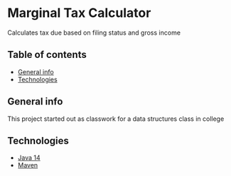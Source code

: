 # Marginal Tax Calculator
 Calculates tax due based on filing status and gross income

## Table of contents
* [General info](#general-info)
* [Technologies](#technologies)

## General info
This project started out as classwork for a data structures class in college

## Technologies
* <a href="https://jdk.java.net/java-se-ri/14">Java 14</a>
* <a href="https://maven.apache.org/index.html">Maven</a>





